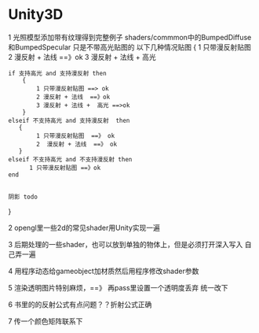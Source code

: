 # Unity3D

1 光照模型添加带有纹理得到完整例子 shaders/commmon中的BumpedDiffuse和BumpedSpecular 只是不带高光贴图的
以下几种情况贴图
{
	1 只带漫反射贴图
	2 漫反射 + 法线  ==》ok
	3 漫反射 + 法线 +  高光


	if 支持高光 and 支持漫反射 then
		{
			1 只带漫反射贴图 ==> ok
			2 漫反射 + 法线  ==》ok
			3 漫反射 + 法线 +  高光 ==>ok
		}
	elseif 不支持高光 and 支持漫反射  then
	   {
	   		1 只带漫反射贴图  ==》 ok
	   		2  漫反射 + 法线  ==》 ok
	   }
	elseif 不支持高光 and 不支持漫反射 then
	      1 只带漫反射贴图 ==》ok
	end 


	阴影 todo
}

2 opengl里一些2d的常见shader用Unity实现一遍

3 后期处理的一些shader，也可以放到单独的物体上，但是必须打开深入写入 自己弄一遍

4 用程序动态给gameobject加材质然后用程序修改shader参数

5 渲染透明图片特别麻烦，==》 再pass里设置一个透明度丢弃 统一改下

6 书里的的反射公式有点问题？？折射公式正确

7 传一个颜色矩阵联系下
